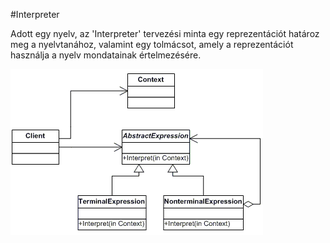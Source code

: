 #Interpreter

Adott egy nyelv, az 'Interpreter' tervezési minta egy reprezentációt határoz meg a nyelvtanához, valamint egy tolmácsot, amely a reprezentációt használja a nyelv mondatainak értelmezésére.


![UML](./interpreter.png)